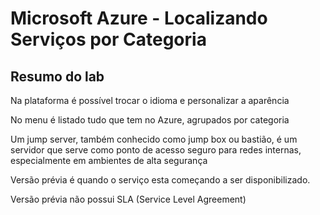 # Microsoft Azure - Localizando Serviços por Categoria

## Resumo do lab

Na plataforma é possível trocar o idioma e personalizar a aparência

No menu é listado tudo que tem no Azure, agrupados por categoria

Um jump server, também conhecido como jump box ou bastião, é um servidor que serve como ponto de acesso seguro para redes internas, especialmente em ambientes de alta segurança

Versão prévia é quando o serviço esta começando a ser disponibilizado. 

Versão prévia não possui SLA (Service Level Agreement)